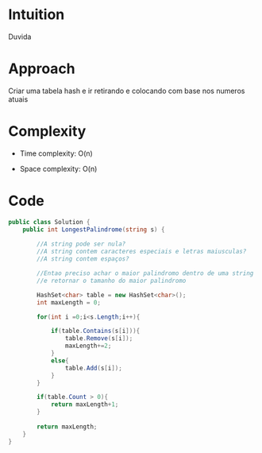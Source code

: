 # Intuition
Duvida

# Approach
Criar uma tabela hash e ir retirando e colocando com base nos numeros atuais

# Complexity
- Time complexity: O(n)

- Space complexity: O(n)

# Code
```csharp []
public class Solution {
    public int LongestPalindrome(string s) {
        
        //A string pode ser nula?
        //A string contem caracteres especiais e letras maiusculas?
        //A string contem espaços?

        //Entao preciso achar o maior palindromo dentro de uma string
        //e retornar o tamanho do maior palindromo

        HashSet<char> table = new HashSet<char>();
        int maxLength = 0;

        for(int i =0;i<s.Length;i++){

            if(table.Contains(s[i])){
                table.Remove(s[i]);
                maxLength+=2;
            }
            else{
                table.Add(s[i]);
            }
        }

        if(table.Count > 0){
            return maxLength+1;
        }
        
        return maxLength;
    }
}
```
